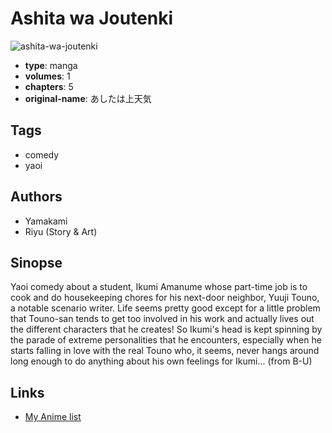 # Ashita wa Joutenki

![ashita-wa-joutenki](https://cdn.myanimelist.net/images/manga/2/2197.jpg)

-   **type**: manga
-   **volumes**: 1
-   **chapters**: 5
-   **original-name**: あしたは上天気

## Tags

-   comedy
-   yaoi

## Authors

-   Yamakami
-   Riyu (Story & Art)

## Sinopse

Yaoi comedy about a student, Ikumi Amanume whose part-time job is to cook and do housekeeping chores for his next-door neighbor, Yuuji Touno, a notable scenario writer. Life seems pretty good except for a little problem that Touno-san tends to get too involved in his work and actually lives out the different characters that he creates! So Ikumi's head is kept spinning by the parade of extreme personalities that he encounters, especially when he starts falling in love with the real Touno who, it seems, never hangs around long enough to do anything about his own feelings for Ikumi...
(from B-U)

## Links

-   [My Anime list](https://myanimelist.net/manga/2008/Ashita_wa_Joutenki)
